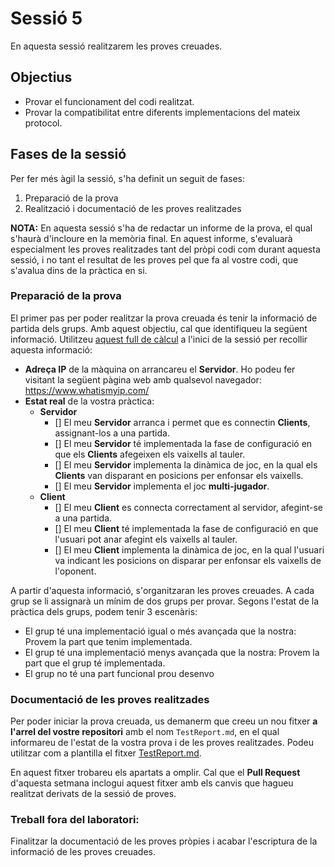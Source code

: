 # Sessió 5

En aquesta sessió realitzarem les proves creuades.

## Objectius

- Provar el funcionament del codi realitzat.
- Provar la compatibilitat entre diferents implementacions del mateix protocol.


## Fases de la sessió 

Per fer més àgil la sessió, s'ha definit un seguit de fases:

1. Preparació de la prova
2. Realització i documentació de les proves realitzades

**NOTA:** En aquesta sessió s'ha de redactar un informe de la prova, el qual s'haurà d'incloure en la memòria final. En aquest informe, s'evaluarà especialment les proves realitzades tant del pròpi codi com durant aquesta sessió, i no tant el resultat de les proves pel que fa al vostre codi, que s'avalua dins de la pràctica en si.

### Preparació de la prova

El primer pas per poder realitzar la prova creuada és tenir la informació de partida dels grups. Amb aquest objectiu, cal que identifiqueu la següent informació. Utilitzeu [aquest full de càlcul](https://ubarcelona-my.sharepoint.com/:x:/g/personal/xbaro_ub_edu/EUx51mJiYxVIlo_cO6dB8k0BKI-0Jh4Qpj_8s-1xRPIvWg?e=JwlsO8) a l'inici de la sessió per recollir aquesta informació:

- **Adreça IP** de la màquina on arrancareu el __Servidor__. Ho podeu fer visitant la següent pàgina web amb qualsevol navegador: https://www.whatismyip.com/
- **Estat real** de la vostra pràctica:
  - __Servidor__
    - [] El meu __Servidor__ arranca i permet que es connectin __Clients__, assignant-los a una partida.
    - [] El meu __Servidor__ té implementada la fase de configuració en que els __Clients__ afegeixen els vaixells al tauler.
    - [] El meu __Servidor__ implementa la dinàmica de joc, en la qual els __Clients__ van disparant en posicions per enfonsar els vaixells.
    - [] El meu __Servidor__ implementa el joc **multi-jugador**.
  - __Client__
    - [] El meu __Client__ es connecta correctament al servidor, afegint-se a una partida.
    - [] El meu __Client__ té implementada la fase de configuració en que l'usuari pot anar afegint els vaixells al tauler.
    - [] El meu __Client__ implementa la dinàmica de joc, en la qual l'usuari va indicant les posicions on disparar per enfonsar els vaixells de l'oponent.
  
A partir d'aquesta informació, s'organitzaran les proves creuades. A cada grup se li assignarà un mínim de dos grups per provar. Segons l'estat de la pràctica dels grups, podem tenir 3 escenàris:

- El grup té una implementació igual o més avançada que la nostra: Provem la part que tenim implementada.
- El grup té una implementació menys avançada que la nostra: Provem la part que el grup té implementada.
- El grup no té una part funcional prou desenvo

### Documentació de les proves realitzades

Per poder iniciar la prova creuada, us demanerm que creeu un nou fitxer **a l'arrel del vostre repositori** amb el nom `TestReport.md`, en el qual informareu de l'estat de la vostra prova i de les proves realitzades. Podeu utilitzar com a plantilla el fitxer [TestReport.md](../template/TestReport.md).

En aquest fitxer trobareu els apartats a omplir. Cal que el **Pull Request** d'aquesta setmana inclogui aquest fitxer amb els canvis que hagueu realitzat derivats de la sessió de proves.

### Treball fora del laboratori:

Finalitzar la documentació de les proves pròpies i acabar l'escriptura de la informació de les proves creuades.
